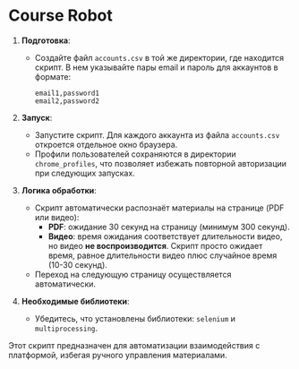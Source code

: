 # Course Robot

1. **Подготовка**:
   - Создайте файл `accounts.csv` в той же директории, где находится скрипт. В нем указывайте пары email и пароль для аккаунтов в формате:

     ```csv
     email1,password1
     email2,password2
     ```

2. **Запуск**:
   - Запустите скрипт. Для каждого аккаунта из файла `accounts.csv` откроется отдельное окно браузера.
   - Профили пользователей сохраняются в директории `chrome_profiles`, что позволяет избежать повторной авторизации при следующих запусках.

3. **Логика обработки**:
   - Скрипт автоматически распознаёт материалы на странице (PDF или видео):
     - **PDF**: ожидание 30 секунд на страницу (минимум 300 секунд).
     - **Видео**: время ожидания соответствует длительности видео, но видео **не воспроизводится**. Скрипт просто ожидает время, равное длительности видео плюс случайное время (10-30 секунд).
   - Переход на следующую страницу осуществляется автоматически.

4. **Необходимые библиотеки**:
   - Убедитесь, что установлены библиотеки: `selenium` и `multiprocessing`.

Этот скрипт предназначен для автоматизации взаимодействия с платформой, избегая ручного управления материалами.
